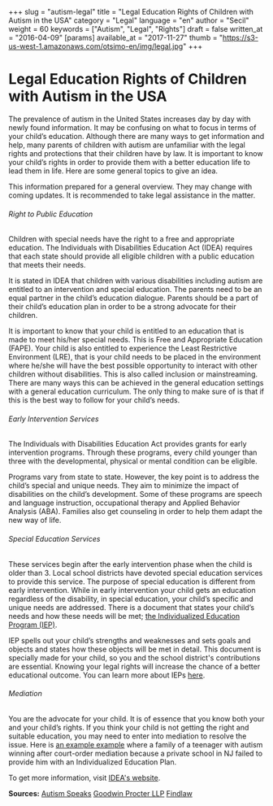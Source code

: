 +++
slug = "autism-legal"
title = "Legal Education Rights of Children with Autism in the USA"
category = "Legal"
language = "en"
author = "Secil"
weight = 60
keywords = ["Autism", "Legal", "Rights"]
draft = false
written_at = "2016-04-09"
[params]
available_at = "2017-11-27"
thumb = "https://s3-us-west-1.amazonaws.com/otsimo-en/img/legal.jpg"
+++


# Legal Education Rights of Children with Autism in the USA

The prevalence of autism in the United States increases day by day with newly found information. It may be confusing on what to focus in terms of your child’s education. Although there are many ways to get information and help, many parents of children with autism are unfamiliar with the legal rights and protections that their children have by law. It is important to know your child’s rights in order to provide them with a better education life to lead them in life. Here are some general topics to give an idea.

This information prepared for a general overview. They may change with coming updates. It is recommended to take legal assistance in the matter.


###### Right to Public Education

Children with special needs have the right to a free and appropriate education. The Individuals with Disabilities Education Act (IDEA) requires that each state should provide all eligible children with a public education that meets their needs.

It is stated in IDEA that children with various disabilities including autism are entitled to an intervention and special education. The parents need to be an equal partner in the child’s education dialogue. Parents should be a part of their child’s education plan in order to be a strong advocate for their children.

It is important to know that your child is entitled to an education that is made to meet his/her special needs. This is Free and Appropriate Education (FAPE). Your child is also entitled to experience the Least Restrictive Environment (LRE), that is your child needs to be placed in the environment where he/she will have the best possible opportunity to interact with other children without disabilities. This is also called inclusion or mainstreaming. There are many ways this can be achieved in the general education settings with a general education curriculum. The only thing to make sure of is that if this is the best way to follow for your child’s needs.

###### Early Intervention Services

The Individuals with Disabilities Education Act provides grants for early intervention programs. Through these programs, every child younger than three with the developmental, physical or mental condition can be eligible.

Programs vary from state to state. However, the key point is to address the child’s special and unique needs. They aim to minimize the impact of disabilities on the child’s development. Some of these programs are speech and language instruction, occupational therapy and Applied Behavior Analysis (ABA). Families also get counseling in order to help them adapt the new way of life.

###### Special Education Services

These services begin after the early intervention phase when the child is older than 3. Local school districts have devoted special education services to provide this service. The purpose of special education is different from early intervention. While in early intervention your child gets an education regardless of the disability, in special education, your child’s specific and unique needs are addressed. There is a document that states your child’s needs and how these needs will be met; [the Individualized Education Program (IEP)](/en/individualized-education-program-contain/).

IEP spells out your child’s strengths and weaknesses and sets goals and objects and states how these objects will be met in detail. This document is specially made for your child, so you and the school district's contributions are essential. Knowing your legal rights will increase the chance of a better educational outcome. You can learn more about IEPs [here](/en/know-iep/).

###### Mediation

You are the advocate for your child. It is of essence that you know both your and your child’s rights. If you think your child is not getting the right and suitable education, you may need to enter into mediation to resolve the issue. Here is [an example example](http://blogs.findlaw.com/third_circuit/2011/12/boy-with-autism-wins-in-court-ordered-mediation-with-school-district.html) where a family of a teenager with autism winning after court-order mediation because a private school in NJ failed to provide him with an Individualized Education Plan.

To get more information, visit [IDEA's website](http://idea.ed.gov/).

**Sources:** [Autism Speaks](https://www.autismspeaks.org/what-autism/your-childs-rights) [Goodwin Procter LLP](https://www.autismspeaks.org/docs/family_services_docs/GP_Legal_Guidelines.pdf) [Findlaw](http://blogs.findlaw.com/law_and_life/2014/04/5-legal-tips-for-parents-of-autistic-children.html)
